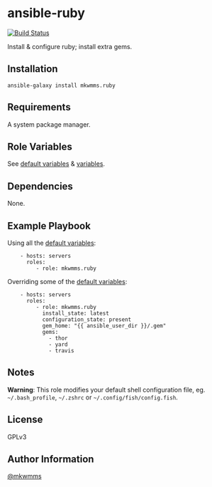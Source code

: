 ansible-ruby
============
[![Build Status](https://travis-ci.org/mkwmms/ansible-ruby.svg)](https://travis-ci.org/mkwmms/ansible-ruby)

Install & configure ruby; install extra gems.

Installation
------------

```
ansible-galaxy install mkwmms.ruby
```

Requirements
------------

A system package manager.

Role Variables
--------------

See [default variables] & [variables].

Dependencies
------------

None.

Example Playbook
----------------

Using all the [default variables]:

```
    - hosts: servers
      roles:
         - role: mkwmms.ruby
```

Overriding some of the [default variables]:

```
    - hosts: servers
      roles:
         - role: mkwmms.ruby
           install_state: latest
           configuration_state: present
           gem_home: "{{ ansible_user_dir }}/.gem"
           gems: 
             - thor
             - yard
             - travis

```

Notes
-----

__Warning__: This role modifies your default shell configuration file, eg.
`~/.bash_profile`, `~/.zshrc` or `~/.config/fish/config.fish`.

License
-------

GPLv3

Author Information
------------------

[@mkwmms]

[@mkwmms]: https://github.com/mkwmms
[aura]: https://github.com/aurapm/aura
[default variables]: defaults/main.yml
[dotstrap]: https://github.com/mkwmms/dotstrap
[fasd]: https://github.com/clvv/fasd
[files]: files/
[fish]: http://fishshell.com/
[homebrew]: https://github.com/Homebrew/homebrew
[variables]: vars/main.yml
[yaourt]: https://github.com/archlinuxfr/yaourt
[z]: https://github.com/rupa/z
[zsh]: http://zsh.sourceforge.net
